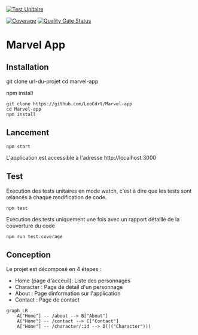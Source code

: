 [![Test Unitaire](https://github.com/LeoCdrt/Marvel-app/actions/workflows/unit-tests.yml/badge.svg)](https://github.com/LeoCdrt/Marvel-app)

[![Coverage](https://sonarcloud.io/api/project_badges/measure?project=LeoCdrt_Marvel-app&metric=coverage)](https://sonarcloud.io/summary/new_code?id=LeoCdrt_Marvel-app)
[![Quality Gate Status](https://sonarcloud.io/api/project_badges/measure?project=LeoCdrt_Marvel-app&metric=alert_status)](https://sonarcloud.io/summary/new_code?id=LeoCdrt_Marvel-app)

# Marvel App

## Installation

git clone url-du-projet
cd marvel-app

npm install

``` 
git clone https://github.com/LeoCdrt/Marvel-app
cd Marvel-app
npm install
```
## Lancement
```
npm start
```
L'application est accessible à l'adresse http://localhost:3000

## Test
Execution des tests unitaires en mode watch, c'est à dire que les tests sont relancés à chaque modification de code.
```
npm test
```
Execution des tests uniquement une fois avec un rapport détaillé de la couverture du code
```
npm run test:coverage
```
## Conception 
Le projet est décomposé en 4 étapes :
* Home (page d'acceuil): Liste des personnages
* Character : Page de détail d'un personnage 
* About : Page dinformation sur l'application 
* Contact : Page de contact 


```mermaid
graph LR
    A["Home"] -- /about --> B["About"]
    A["Home"] -- /contact --> C["Contact"]
    A["Home"] -- /character/:id --> D((("Character")))
```
